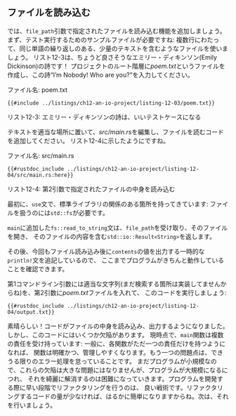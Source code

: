<!--
## Reading a File
-->

## ファイルを読み込む

<!--
Now we’ll add functionality to read the file specified in the `file_path`
argument. First, we need a sample file to test it with: we’ll use a file with a
small amount of text over multiple lines with some repeated words. Listing 12-3
has an Emily Dickinson poem that will work well! Create a file called
*poem.txt* at the root level of your project, and enter the poem “I’m Nobody!
Who are you?”
-->

では、`file_path`引数で指定されたファイルを読み込む機能を追加しましょう。
まず、テスト実行するためのサンプルファイルが必要ですね:
複数行にわたって、同じ単語の繰り返しのある、少量のテキストを含むようなファイルを使いましょう。
リスト12-3は、ちょうど良さそうなエミリー・ディキンソン(Emily Dickinson)の詩です！
プロジェクトのルート階層に*poem.txt*というファイルを作成し、この詩“I’m Nobody! Who are you?”を入力してください。

<!--
<span class="filename">Filename: poem.txt</span>
-->

<span class="filename">ファイル名: poem.txt</span>

```text
{{#include ../listings/ch12-an-io-project/listing-12-03/poem.txt}}
```

<!--
<span class="caption">Listing 12-3: A poem by Emily Dickinson makes a good test
case</span>
-->

<span class="caption">リスト12-3: エミリー・ディキンソンの詩は、いいテストケースになる</span>

<!--
With the text in place, edit *src/main.rs* and add code to read the file, as
shown in Listing 12-4.
-->

テキストを適当な場所に置いて、*src/main.rs*を編集し、ファイルを読むコードを追加してください。
リスト12-4に示したようにですね。

<!--
<span class="filename">Filename: src/main.rs</span>
-->

<span class="filename">ファイル名: src/main.rs</span>

```rust,should_panic,noplayground
{{#rustdoc_include ../listings/ch12-an-io-project/listing-12-04/src/main.rs:here}}
```

<!--
<span class="caption">Listing 12-4: Reading the contents of the file specified
by the second argument</span>
-->

<span class="caption">リスト12-4: 第2引数で指定されたファイルの中身を読み込む</span>

<!--
First, we bring in a relevant part of the standard library with a `use`
statement: we need `std::fs` to handle files.
-->

最初に、`use`文で、標準ライブラリの関係のある箇所を持ってきています:
ファイルを扱うのには`std::fs`が必要です。

<!--
In `main`, the new statement `fs::read_to_string` takes the `file_path`, opens
that file, and returns a `std::io::Result<String>` of the file’s contents.
-->

`main`に追加した`fs::read_to_string`文は、`file_path`を受け取り、そのファイルを開き、
そのファイルの内容を含む`std::io::Result<String>`を返します。

<!--
After that, we again add a temporary `println!` statement that prints the value
of `contents` after the file is read, so we can check that the program is
working so far.
-->

その後、今回もファイル読み込み後に`contents`の値を出力する一時的な`println!`文を追記しているので、
ここまでプログラムがきちんと動作していることを確認できます。

<!--
Let’s run this code with any string as the first command line argument (because
we haven’t implemented the searching part yet) and the *poem.txt* file as the
second argument:
-->

第1コマンドライン引数には適当な文字列(まだ検索する箇所は実装してませんからね)を、第2引数に*poem.txt*ファイルを入れて、
このコードを実行しましょう:

```console
{{#rustdoc_include ../listings/ch12-an-io-project/listing-12-04/output.txt}}
```

<!--
4行目の冒頭は、末端のone ideaをあえて訳していない。こちらの方が日本語としては自然と思われる
-->

<!--
Great! The code read and then printed the contents of the file. But the code
has a few flaws. At the moment, the `main` function has multiple
responsibilities: generally, functions are clearer and easier to maintain if
each function is responsible for only one idea. The other problem is that we’re
not handling errors as well as we could. The program is still small, so these
flaws aren’t a big problem, but as the program grows, it will be harder to fix
them cleanly. It’s good practice to begin refactoring early on when developing
a program, because it’s much easier to refactor smaller amounts of code. We’ll
do that next.
-->

素晴らしい！コードがファイルの中身を読み込み、出力するようになりました。しかし、このコードにはいくつか欠陥があります。
現時点で、`main`関数は複数の責任を受け持っています: 一般に、各関数がただ一つの責任だけを持つようになれば、
関数は明確かつ、管理しやすくなります。もう一つの問題点は、できうる限りのエラー処理を怠っていることです。
まだプログラムが小規模なので、これらの欠陥は大きな問題にはなりませんが、プログラムが大規模になるにつれ、
それを綺麗に解消するのは困難になっていきます。プログラムを開発する際に早い段階でリファクタリングを行うのは、
良い戦術です。リファクタリングするコードの量が少なければ、はるかに簡単になりますからね。次は、それを行いましょう。
